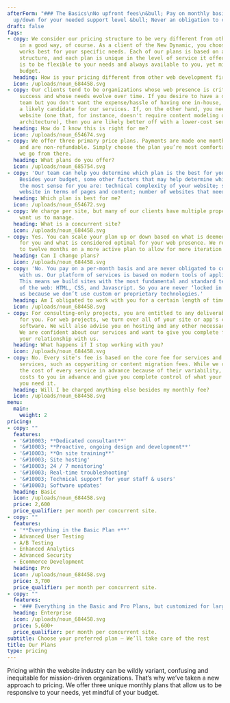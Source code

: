 ```yaml
---
afterForm: "### The Basics\nNo upfront fees\n&bull; Pay on monthly basis\n\nScale
  up/down for your needed support level &bull; Never an obligation to continue "
draft: false
faqs:
- copy: We consider our pricing structure to be very different from other firms –
    in a good way, of course. As a client of the New Dynamic, you choose a plan that
    works best for your specific needs. Each of our plans is based on a monthly fee
    structure, and each plan is unique in the level of service it offers. Our goal
    is to be flexible to your needs and always available to you, yet mindful of your
    budget.
  heading: How is your pricing different from other web development firms?
  icon: /uploads/noun_684458.svg
- copy: Our clients tend to be organizations whose web presence is critical to their
    success and whose needs evolve over time. If you desire to have a dedicated web
    team but you don't want the expense/hassle of having one in-house, then you are
    a likely candidate for our services. If, on the other hand, you need a simple
    website (one that, for instance, doesn't require content modeling or information
    architecture), then you are likely better off with a lower-cost service provider.
  heading: How do I know this is right for me?
  icon: /uploads/noun_654674.svg
- copy: We offer three primary price plans. Payments are made one month in advance
    and are non-refundable. Simply choose the plan you’re most comfortable with, and
    we go from there.
  heading: What plans do you offer?
  icon: /uploads/noun_685754.svg
- copy: 'Our team can help you determine which plan is the best for your organization.
    Besides your budget, some other factors that may help determine which plan makes
    the most sense for you are: technical complexity of your website; size of your
    website in terms of pages and content; number of websites that need to be managed.'
  heading: Which plan is best for me?
  icon: /uploads/noun_654672.svg
- copy: We charge per site, but many of our clients have multiple properties they
    want us to manage.
  heading: What is a concurrent site?
  icon: /uploads/noun_684458.svg
- copy: Yes. You can scale your plan up or down based on what is deemed manageable
    for you and what is considered optimal for your web presence. We recommend seven
    to twelve months on a more active plan to allow for more iteration and observation.
  heading: Can I change plans?
  icon: /uploads/noun_684458.svg
- copy: 'No. You pay on a per-month basis and are never obligated to continue working
    with us. Our platform of services is based on modern tools of application development.
    This means we build sites with the most fundamental and standard technologies
    of the web: HTML, CSS, and Javascript. So you are never ‘locked in’ to work with
    us because we don’t use custom or proprietary technologies.'
  heading: Am I obligated to work with you for a certain length of time?
  icon: /uploads/noun_684458.svg
- copy: For consulting-only projects, you are entitled to any deliverables we've created
    for you. For web projects, we turn over all of your site or app's content and
    software. We will also advise you on hosting and any other necessary services.
    We are confident about our services and want to give you complete freedom over
    your relationship with us.
  heading: What happens if I stop working with you?
  icon: /uploads/noun_684458.svg
- copy: No. Every site's fee is based on the core fee for services and any add-on
    services, such as copywriting or content migration fees. While we can't publish
    the cost of every service in advance because of their variability, we quote those
    costs to you in advance and give you complete control of what your need, when
    you need it.
  heading: Will I be charged anything else besides my monthly fee?
  icon: /uploads/noun_684458.svg
menu:
  main:
    weight: 2
pricing:
- copy: ""
  features:
  - '&#10003; **Dedicated consultant**'
  - '&#10003; **Proactive, ongoing design and development**'
  - '&#10003; **On site training**'
  - '&#10003; Site hosting'
  - '&#10003; 24 / 7 monitoring'
  - '&#10003; Real-time troubleshooting'
  - '&#10003; Technical support for your staff & users'
  - '&#10003; Software updates'
  heading: Basic
  icon: /uploads/noun_684458.svg
  price: 2,600
  price_qualifier: per month per concurrent site.
- copy: ""
  features:
  - '**Everything in the Basic Plan +**'
  - Advanced User Testing
  - A/B Testing
  - Enhanced Analytics
  - Advanced Security
  - Ecommerce Development
  heading: Pro
  icon: /uploads/noun_684458.svg
  price: 3,700
  price_qualifier: per month per concurrent site.
- copy: ""
  features:
  - '### Everything in the Basic and Pro Plans, but customized for larger projects or web apps.'
  heading: Enterprise
  icon: /uploads/noun_684458.svg
  price: 5,600+
  price_qualifier: per month per concurrent site.
subtitle: Choose your preferred plan – We’ll take care of the rest
title: Our Plans
type: pricing
---
```


Pricing within the website industry can be wildly variant, confusing and inequitable for mission-driven organizations. That’s why we’ve taken a new approach to pricing. We offer three unique monthly plans that allow us to be responsive to your needs, yet mindful of your budget.
